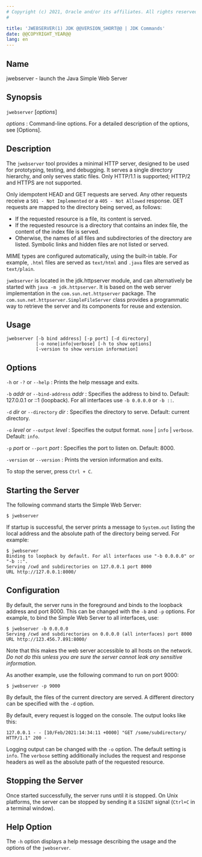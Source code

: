 ```yaml
---
# Copyright (c) 2021, Oracle and/or its affiliates. All rights reserved.
#

title: 'JWEBSERVER(1) JDK @@VERSION_SHORT@@ | JDK Commands'
date: @@COPYRIGHT_YEAR@@
lang: en
---
```


## Name

jwebserver - launch the Java Simple Web Server

## Synopsis

`jwebserver` \[*options*\]

*options*
:   Command-line options. For a detailed description of the options, see [Options].

## Description
The `jwebserver` tool provides a minimal HTTP server, designed to be used
for prototyping, testing, and debugging. It serves a single directory hierarchy,
and only serves static files. Only HTTP/1.1 is supported;
HTTP/2 and HTTPS are not supported.

Only idempotent HEAD and GET requests are served. Any other requests receive
a `501 - Not Implemented` or a `405 - Not Allowed` response. GET requests are
mapped to the directory being served, as follows:

* If the requested resource is a file, its content is served.
* If the requested resource is a directory that contains an index file,
the content of the index file is served.
* Otherwise, the names of all files and subdirectories of the directory are
listed. Symbolic links and hidden files are not listed or served.

MIME types are configured automatically, using the built-in table. For example,
`.html` files are served as `text/html` and `.java` files are served as
`text/plain`.

`jwebserver` is located in the jdk.httpserver module, and can alternatively
be started with `java -m jdk.httpserver`. It is based on the web server
implementation in the `com.sun.net.httpserver` package.
The `com.sun.net.httpserver.SimpleFileServer` class provides a programmatic
way to retrieve the server and its components for reuse and extension.

## Usage
```
jwebserver [-b bind address] [-p port] [-d directory]
           [-o none|info|verbose] [-h to show options]
           [-version to show version information]
```

## Options

`-h` or `-?` or `--help`
:   Prints the help message and exits.

`-b` *addr* or `--bind-address` *addr*
:   Specifies the address to bind to.
    Default: 127.0.0.1 or ::1 (loopback).
    For all interfaces use `-b 0.0.0.0` or `-b ::`.

`-d` *dir* or `--directory` *dir*
:   Specifies the directory to serve.
    Default: current directory.

`-o` *level* or `--output` *level*
:   Specifies the output format. `none` | `info` | `verbose`.
    Default: `info`.

`-p` *port* or `--port` *port*
:   Specifies the port to listen on.
    Default: 8000.

`-version` or `--version`
:   Prints the version information and exits.

To stop the server, press `Ctrl + C`.

## Starting the Server
The following command starts the Simple Web Server:
```
$ jwebserver
```
If startup is successful, the server prints a message to `System.out`
listing the local address and the absolute path of the directory being
served. For example:
```
$ jwebserver
Binding to loopback by default. For all interfaces use "-b 0.0.0.0" or "-b ::".
Serving /cwd and subdirectories on 127.0.0.1 port 8000
URL http://127.0.0.1:8000/
```

## Configuration
By default, the server runs in the foreground and binds to the loopback
address and port 8000. This can be changed with the `-b` and `-p` options.
For example, to bind the Simple Web Server to all interfaces, use:
```
$ jwebserver -b 0.0.0.0
Serving /cwd and subdirectories on 0.0.0.0 (all interfaces) port 8000
URL http://123.456.7.891:8000/
```
Note that this makes the web server accessible to all hosts on the network.
*Do not do this unless you are sure the server cannot leak any sensitive
information.*

As another example, use the following command to run on port 9000:
```
$ jwebserver -p 9000
```

By default, the files of the current directory are served. A different
directory can be specified with the `-d` option.

By default, every request is logged on the console. The output looks like
this:
```
127.0.0.1 - - [10/Feb/2021:14:34:11 +0000] "GET /some/subdirectory/ HTTP/1.1" 200 -
```
Logging output can be changed with the `-o` option. The default setting is
`info`. The `verbose` setting additionally includes the request and response
headers as well as the absolute path of the requested resource.

## Stopping the Server
Once started successfully, the server runs until it is stopped. On Unix
platforms, the server can be stopped by sending it a `SIGINT` signal
(`Ctrl+C` in a terminal window).

## Help Option
The `-h` option displays a help message describing the usage and the options
of the `jwebserver`.
